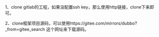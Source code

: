 1、clone gitlab的工程，如果没配置ssh key，那么使用http链接，clone下来即可。

2、clone框架项目源码，可以使用https://gitee.com/mirrors/dubbo?_from=gitee_search  这个网址来下载源码。